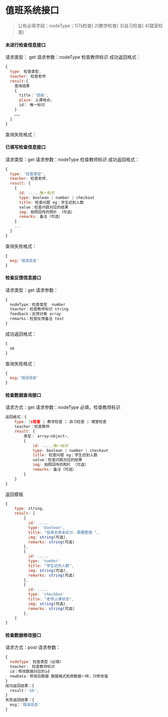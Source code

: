 # 值班系统接口

> 公有必填字段：nodeType；1(7s检查) 2(教学检查) 3(自习检查) 4(寝室检查)

#### 未进行检查信息接口
请求类型： get
请求参数：nodeType 检查教师标识
成功返回格式：
```js
{
  type: 检查类型,
  teacher: 检查老师
  result:{
    查询结果
    {
      title：'班级',
      place: 上课地点，
      id： 唯一标识
    }
    。。。
  }
}
```
查询失败格式：

#### 已填写检查信息接口
请求类型：get
请求参数：nodeType 检查教师标识
成功返回格式：
```js
{
  type: '检查类型',
  teacher: 检查老师,
  result: {
    {
      id: .....唯一标识
      type: boolean | number | checkout
      title: 检查问题 eg：学生迟到人数
      value：检查问题对应的结果
      img: 拍照回传的照片 （可选）
      remarks: 备注（可选）
    }
    ...
  }
}
```
查询失败格式：
```js
{
  msg:'错误信息'
}
```

#### 检查反馈信息接口
请求类型：get
请求参数：
```js
{
  nodeType：检查类型  number
  teacher：检查教师标识 string
  feedback；反馈对象 array
  remarks：检查反馈备注 text
}
```

成功返回格式：

```js
{
  ok
}
```
查询失败格式：
```js
{
  msg:'错误信息'
}
```

#### 检查数据查询接口

请求方式：get
请求参数：nodeType 必填，检查教师标识

```js
返回格式：{
    type: 7s检查 | 教学检查 | 自习检查 | 寝室检查
    teacher：检查教师
    result: {
        类型： array<object>,
        {
            id: .....唯一标识
            type: boolean | number | checkout
            title: 检查问题 eg：学生迟到人数
            value：检查问题对应的结果
            img: 拍照回传的照片 （可选）
            remarks: 备注（可选）
        }
    }
}
```
返回模板
```js
{
    type: string,
    result: [
        {
          id: .....
          type: 'boolean',
          title: "有用无用未区分，需要整理 ",
          img: string(可选),
          remarks: string(可选)
        },
        {
          id: .....
          type: 'number'
          title: "学生迟到人数",
          img: string(可选),
          remarks: string(可选)
        },
        {
          id: .....
          type: 'checkbox'
          title: "老师上课状态",
          img: string(可选),
          remarks: string(可选)
        },
    ]
}
```

#### 检查数据修改接口
请求方式：post
请求参数：
```js
{
  nodeType: 检查类型（必填）
  teacher： 检查教师标识
  id：修改数据对应的id
  newData：修改后数据 数据格式和原数据一样，只修改值
}
成功返回结果：{
  result：'ok',
}
失败返回结果：{
  msg：'错误信息'
}
```

